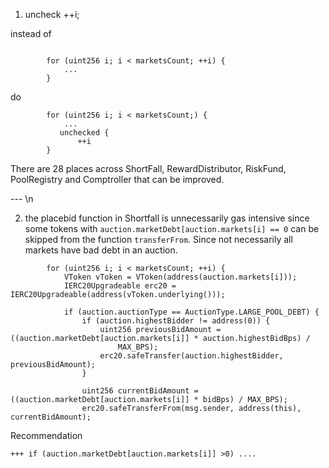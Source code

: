 1. uncheck ++i;

instead of 
```solidity

        for (uint256 i; i < marketsCount; ++i) {
            ...
        }
```
do
```solidity
        for (uint256 i; i < marketsCount;) {
            ...
           unchecked {
               ++i
        }
```

There are 28 places across ShortFall, RewardDistributor, RiskFund, PoolRegistry and Comptroller that can be improved.

--- \n


2. the placebid function in Shortfall is unnecessarily gas intensive since some tokens with `auction.marketDebt[auction.markets[i] == 0` can be skipped from the function `transferFrom`. Since not necessarily all markets have bad debt in an auction.

```solidity
        for (uint256 i; i < marketsCount; ++i) {
            VToken vToken = VToken(address(auction.markets[i]));
            IERC20Upgradeable erc20 = IERC20Upgradeable(address(vToken.underlying()));

            if (auction.auctionType == AuctionType.LARGE_POOL_DEBT) {
                if (auction.highestBidder != address(0)) {
                    uint256 previousBidAmount = ((auction.marketDebt[auction.markets[i]] * auction.highestBidBps) /
                        MAX_BPS);
                    erc20.safeTransfer(auction.highestBidder, previousBidAmount);
                }

                uint256 currentBidAmount = ((auction.marketDebt[auction.markets[i]] * bidBps) / MAX_BPS);
                erc20.safeTransferFrom(msg.sender, address(this), currentBidAmount);
```

Recommendation

```solidity
+++ if (auction.marketDebt[auction.markets[i]] >0) ....
```
